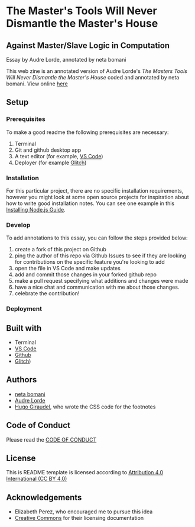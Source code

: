 <!-- Every README should start with an H1 -->
# The Master's Tools Will Never Dismantle the Master's House
## Against Master/Slave Logic in Computation
Essay by Audre Lorde, annotated by neta bomani

<!-- A one sentence description of the project or assignment -->
This web zine is an annotated version of Audre Lorde's _The Masters Tools Will Never Dismantle the Master's House_ coded and annotated by neta bomani.
View online [here](https://netanoir-masters-tools.glitch.me/)

<!-- It is essential to describe how to set up your project -->
## Setup

<!-- Any knowledge or tools you will need before hand -->
### Prerequisites

To make a good readme the following prerequisites are necessary:
1. Terminal
2. Git and github desktop app
3. A text editor (for example, [VS Code](https://code.visualstudio.com/))
4. Deployer (for example [Glitch](https://glitch.me))

<!-- any installation needs should be defined -->
### Installation

For this particular project, there are no specific installation requirements, however you might look at some open source projects for inspiration about how to write good installation notes. You can see one example in this [Installing Node.js Guide](../guides/installing-nodejs.md).

<!-- Write instructions on how to start working on your project -->
### Develop

To add annotations to this essay, you can follow the steps provided below:
1. create a fork of this project on Github
2. ping the author of this repo via Github Issues to see if they are looking for contributions on the specific feature you're looking to add
3. open the file in VS Code and make updates 
4. add and commit those changes in your forked github repo
5. make a pull request specifying what additions and changes were made
6. have a nice chat and communication with me about those changes. 
7. celebrate the contribution! 

<!-- Notes about the deployment -->
### Deployment

## Built with

* Terminal
* [VS Code](https://code.visualstudio.com/)
* [Github](https://github.com) 
* [Glitch](https://glitch.me))

## Authors

* [neta bomani](https://netabomani.com)
* [Audre Lorde](https://alp.org/about/audre)
* [Hugo Giraudel](https://codepen.io/SitePoint/pen/QbMgvY), who wrote the CSS code for the footnotes

## Code of Conduct

Please read the [CODE OF CONDUCT](https://www.mozilla.org/en-US/about/governance/policies/participation/) 

## License

This is README template is licensed according to [Attribution 4.0 International (CC BY 4.0) ](https://creativecommons.org/licenses/by/4.0/)

<!-- thank and reference all the things that made your project happen -->
## Acknowledgements

* Elizabeth Perez, who encouraged me to pursue this idea
* [Creative Commons](https://creativecommons.org/licenses/by/4.0/) for their licensing documentation

